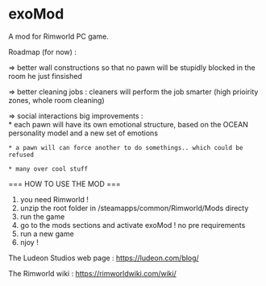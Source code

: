 # exoMod
A mod for Rimworld PC game.

Roadmap (for now) :

 => better wall constructions so that no pawn will be stupidly blocked in the room he just finsished
 
 => better cleaning jobs : cleaners will perform the job smarter (high prioirity zones, whole room cleaning) 
 
 => social interactions big improvements :  
    * each pawn will have its own emotional structure, based on the OCEAN personality model and a new set of emotions
    
    * a pawn will can force another to do somethings.. which could be refused
    
    * many over cool stuff

=== HOW TO USE THE MOD ===
1. you need Rimworld !
2. unzip the root folder in /steamapps/common/Rimworld/Mods directy
3. run the game
4. go to the mods sections and activate exoMod ! no pre requirements
5. run a new game
6. njoy !

The Ludeon Studios web page : https://ludeon.com/blog/

The Rimworld wiki : https://rimworldwiki.com/wiki/
